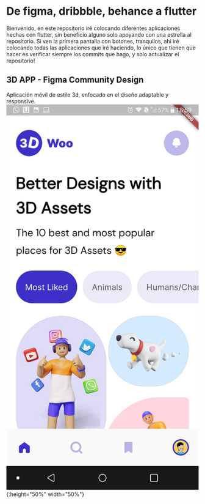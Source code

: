 # De figma, dribbble, behance a flutter

Bienvenido, en este repositorio iré colocando diferentes aplicaciones hechas con flutter, sin beneficio alguno
solo apoyando con una estrella al repositorio. Si ven la primera pantalla con botones, tranquilos, ahi iré
colocando todas las aplicaciones que iré haciendo, lo único que tienen que hacer es verificar siempre los commits
que hago, y solo actualizar el repositorio!

## 3D APP - Figma Community Design

Aplicación móvil de estilo 3d, enfocado en el diseño adaptable y responsive.
![test image size](/screenshots/1.jpeg){:height="50%" width="50%"}
